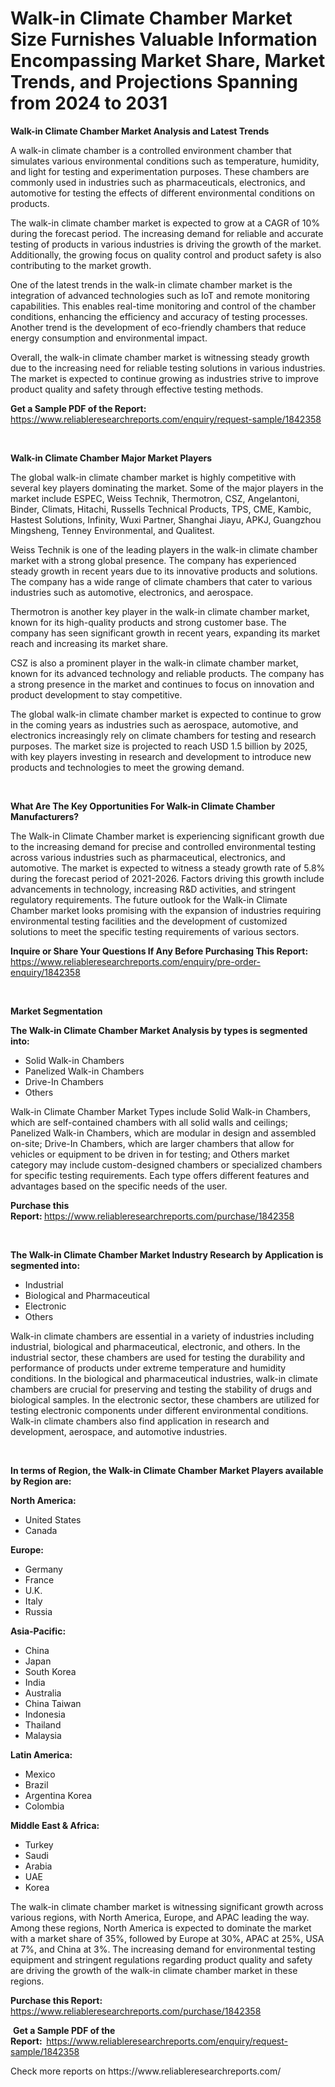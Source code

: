 <p><h1>Walk-in Climate Chamber Market Size Furnishes Valuable Information Encompassing Market Share, Market Trends, and Projections Spanning from 2024 to 2031</h1></p><p><strong>Walk-in Climate Chamber Market Analysis and Latest Trends</strong></p>
<p><p>A walk-in climate chamber is a controlled environment chamber that simulates various environmental conditions such as temperature, humidity, and light for testing and experimentation purposes. These chambers are commonly used in industries such as pharmaceuticals, electronics, and automotive for testing the effects of different environmental conditions on products.</p><p>The walk-in climate chamber market is expected to grow at a CAGR of 10% during the forecast period. The increasing demand for reliable and accurate testing of products in various industries is driving the growth of the market. Additionally, the growing focus on quality control and product safety is also contributing to the market growth.</p><p>One of the latest trends in the walk-in climate chamber market is the integration of advanced technologies such as IoT and remote monitoring capabilities. This enables real-time monitoring and control of the chamber conditions, enhancing the efficiency and accuracy of testing processes. Another trend is the development of eco-friendly chambers that reduce energy consumption and environmental impact.</p><p>Overall, the walk-in climate chamber market is witnessing steady growth due to the increasing need for reliable testing solutions in various industries. The market is expected to continue growing as industries strive to improve product quality and safety through effective testing methods.</p></p>
<p><strong>Get a Sample PDF of the Report:&nbsp;</strong> <a href="https://www.reliableresearchreports.com/enquiry/request-sample/1842358">https://www.reliableresearchreports.com/enquiry/request-sample/1842358</a></p>
<p>&nbsp;</p>
<p><strong>Walk-in Climate Chamber Major Market Players</strong></p>
<p><p>The global walk-in climate chamber market is highly competitive with several key players dominating the market. Some of the major players in the market include ESPEC, Weiss Technik, Thermotron, CSZ, Angelantoni, Binder, Climats, Hitachi, Russells Technical Products, TPS, CME, Kambic, Hastest Solutions, Infinity, Wuxi Partner, Shanghai Jiayu, APKJ, Guangzhou Mingsheng, Tenney Environmental, and Qualitest.</p><p>Weiss Technik is one of the leading players in the walk-in climate chamber market with a strong global presence. The company has experienced steady growth in recent years due to its innovative products and solutions. The company has a wide range of climate chambers that cater to various industries such as automotive, electronics, and aerospace.</p><p>Thermotron is another key player in the walk-in climate chamber market, known for its high-quality products and strong customer base. The company has seen significant growth in recent years, expanding its market reach and increasing its market share.</p><p>CSZ is also a prominent player in the walk-in climate chamber market, known for its advanced technology and reliable products. The company has a strong presence in the market and continues to focus on innovation and product development to stay competitive.</p><p>The global walk-in climate chamber market is expected to continue to grow in the coming years as industries such as aerospace, automotive, and electronics increasingly rely on climate chambers for testing and research purposes. The market size is projected to reach USD 1.5 billion by 2025, with key players investing in research and development to introduce new products and technologies to meet the growing demand.</p></p>
<p>&nbsp;</p>
<p><strong>What Are The Key Opportunities For Walk-in Climate Chamber Manufacturers?</strong></p>
<p><p>The Walk-in Climate Chamber market is experiencing significant growth due to the increasing demand for precise and controlled environmental testing across various industries such as pharmaceutical, electronics, and automotive. The market is expected to witness a steady growth rate of 5.8% during the forecast period of 2021-2026. Factors driving this growth include advancements in technology, increasing R&D activities, and stringent regulatory requirements. The future outlook for the Walk-in Climate Chamber market looks promising with the expansion of industries requiring environmental testing facilities and the development of customized solutions to meet the specific testing requirements of various sectors.</p></p>
<p><strong>Inquire or Share Your Questions If Any Before Purchasing This Report:</strong> <a href="https://www.reliableresearchreports.com/enquiry/pre-order-enquiry/1842358">https://www.reliableresearchreports.com/enquiry/pre-order-enquiry/1842358</a></p>
<p>&nbsp;</p>
<p><strong>Market Segmentation</strong></p>
<p><strong>The Walk-in Climate Chamber Market Analysis by types is segmented into:</strong></p>
<p><ul><li>Solid Walk-in Chambers</li><li>Panelized Walk-in Chambers</li><li>Drive-In Chambers</li><li>Others</li></ul></p>
<p><p>Walk-in Climate Chamber Market Types include Solid Walk-in Chambers, which are self-contained chambers with all solid walls and ceilings; Panelized Walk-in Chambers, which are modular in design and assembled on-site; Drive-In Chambers, which are larger chambers that allow for vehicles or equipment to be driven in for testing; and Others market category may include custom-designed chambers or specialized chambers for specific testing requirements. Each type offers different features and advantages based on the specific needs of the user.</p></p>
<p><strong>Purchase this Report:&nbsp;</strong><a href="https://www.reliableresearchreports.com/purchase/1842358">https://www.reliableresearchreports.com/purchase/1842358</a></p>
<p>&nbsp;</p>
<p><strong>The Walk-in Climate Chamber Market Industry Research by Application is segmented into:</strong></p>
<p><ul><li>Industrial</li><li>Biological and Pharmaceutical</li><li>Electronic</li><li>Others</li></ul></p>
<p><p>Walk-in climate chambers are essential in a variety of industries including industrial, biological and pharmaceutical, electronic, and others. In the industrial sector, these chambers are used for testing the durability and performance of products under extreme temperature and humidity conditions. In the biological and pharmaceutical industries, walk-in climate chambers are crucial for preserving and testing the stability of drugs and biological samples. In the electronic sector, these chambers are utilized for testing electronic components under different environmental conditions. Walk-in climate chambers also find application in research and development, aerospace, and automotive industries.</p></p>
<p>&nbsp;</p>
<p><strong>In terms of Region, the Walk-in Climate Chamber Market Players available by Region are:</strong></p>
<p>
    <p> <strong> North America: </strong>
        <ul>
            <li>United States</li>
            <li>Canada</li>
        </ul>
        </p> 
    <p> <strong> Europe: </strong>
        <ul>
            <li>Germany</li>
            <li>France</li>
            <li>U.K.</li>
            <li>Italy</li>
            <li>Russia</li>
        </ul>
        </p> 
    <p> <strong> Asia-Pacific: </strong>
        <ul>
            <li>China</li>
            <li>Japan</li>
            <li>South Korea</li>
            <li>India</li>
            <li>Australia</li>
            <li>China Taiwan</li>
            <li>Indonesia</li>
            <li>Thailand</li>
            <li>Malaysia</li>
        </ul>
        </p> 
    <p> <strong> Latin America: </strong>
        <ul>
            <li>Mexico</li>
            <li>Brazil</li>
            <li>Argentina Korea</li>
            <li>Colombia</li>
        </ul>
        </p> 
    <p> <strong> Middle East & Africa: </strong>
        <ul>
            <li>Turkey</li>
            <li>Saudi</li>
            <li>Arabia</li>
            <li>UAE</li>
            <li>Korea</li>
        </ul>
    </p>
    </p>
<p><p>The walk-in climate chamber market is witnessing significant growth across various regions, with North America, Europe, and APAC leading the way. Among these regions, North America is expected to dominate the market with a market share of 35%, followed by Europe at 30%, APAC at 25%, USA at 7%, and China at 3%. The increasing demand for environmental testing equipment and stringent regulations regarding product quality and safety are driving the growth of the walk-in climate chamber market in these regions.</p></p>
<p><strong>Purchase this Report: </strong><a href="https://www.reliableresearchreports.com/purchase/1842358">https://www.reliableresearchreports.com/purchase/1842358</a></p>
<p>&nbsp;<strong>Get a Sample PDF of the Report:&nbsp;&nbsp;</strong><a href="https://www.reliableresearchreports.com/enquiry/request-sample/1842358">https://www.reliableresearchreports.com/enquiry/request-sample/1842358</a></p>
<p><strong></strong></p>
<p>Check more reports on https://www.reliableresearchreports.com/</p>